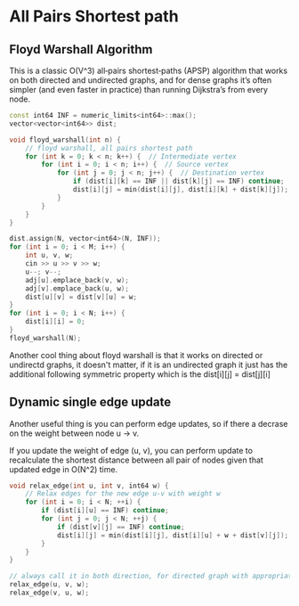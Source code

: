 # All Pairs Shortest path 

## Floyd Warshall Algorithm

This is a classic O(V^3) all‑pairs shortest‑paths (APSP) algorithm that works on both directed and undirected graphs, and for dense graphs it’s often simpler (and even faster in practice) than running Dijkstra’s from every node.

```cpp
const int64 INF = numeric_limits<int64>::max();
vector<vector<int64>> dist;

void floyd_warshall(int n) {
    // floyd warshall, all pairs shortest path
    for (int k = 0; k < n; k++) {  // Intermediate vertex
        for (int i = 0; i < n; i++) {  // Source vertex
            for (int j = 0; j < n; j++) {  // Destination vertex
                if (dist[i][k] == INF || dist[k][j] == INF) continue;
                dist[i][j] = min(dist[i][j], dist[i][k] + dist[k][j]);
            }
        }
    }
}

dist.assign(N, vector<int64>(N, INF));
for (int i = 0; i < M; i++) {
    int u, v, w;
    cin >> u >> v >> w;
    u--; v--;
    adj[u].emplace_back(v, w);
    adj[v].emplace_back(u, w);
    dist[u][v] = dist[v][u] = w;
}
for (int i = 0; i < N; i++) {
    dist[i][i] = 0;
}
floyd_warshall(N);
```

Another cool thing about floyd warshall is that it works on directed or undirectd graphs, it doesn't matter, if it is an undirected graph it just has the additional following symmetric property which is the dist[i][j] = dist[j][i]

## Dynamic single edge update

Another useful thing is you can perform edge updates, so if there a decrase on the weight between node u -> v. 

If you update the weight of edge (u, v), you can perform update to recalculate the shortest distance between all pair of nodes given that updated edge in O(N^2) time. 

```cpp
void relax_edge(int u, int v, int64 w) {
    // Relax edges for the new edge u-v with weight w
    for (int i = 0; i < N; ++i) {
        if (dist[i][u] == INF) continue;
        for (int j = 0; j < N; ++j) {
            if (dist[v][j] == INF) continue;
            dist[i][j] = min(dist[i][j], dist[i][u] + w + dist[v][j]); // i -> u -> v -> j
        }
    }
}

// always call it in both direction, for directed graph with appropriate weights. 
relax_edge(u, v, w);
relax_edge(v, u, w);
```